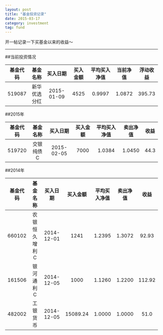 ```yaml
---
layout: post
title: "基金投资记录"
date: 2015-03-17
category: investment
tag: fund
---
```


开一帖记录一下买基金以来的收益～

---

##当前投资情况

|基金代码	|基金名称    |买入日期	|买入金额	|平均买入净值	|当前净值	|浮动收益|
|:-----:|:-----:|:---:|:---:|:---:|:---:|:---:|
|519087|新华优选分红|2015-01-09|4525|0.9997|1.0872|395.73|


##2015年

|基金代码	|基金名称    |买入日期	|买入金额	|平均买入净值	|卖出净值	|收益|
|:-----:|:-----:|:---:|:---:|:---:|:---:|:---:|
|519720|交银纯债C|2015-02-05|7000|1.0384|1.0450|44.3|

  
##2014年

|基金代码	|基金名称	|买入日期	|买入金额	|平均买入净值	|卖出净值	|收益|
|:-----:|:-----:|:---:|:---:|:---:|:---:|:---:|
|660102|农银恒久增利C|2014-12-01|1241|1.2395|1.3072|92.93|
|161506|银河通利C|2014-12-05|1000|1.1260|1.2200|112.92|
|482002|工银货币|2014-12-05|15089.24|1.0000|1.0000|51.0|



